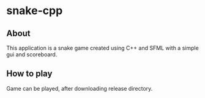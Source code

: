 # snake-cpp
## About
This application is a snake game created using C++ and SFML with a simple gui and scoreboard. 

## How to play
Game can be played, after downloading release directory.
